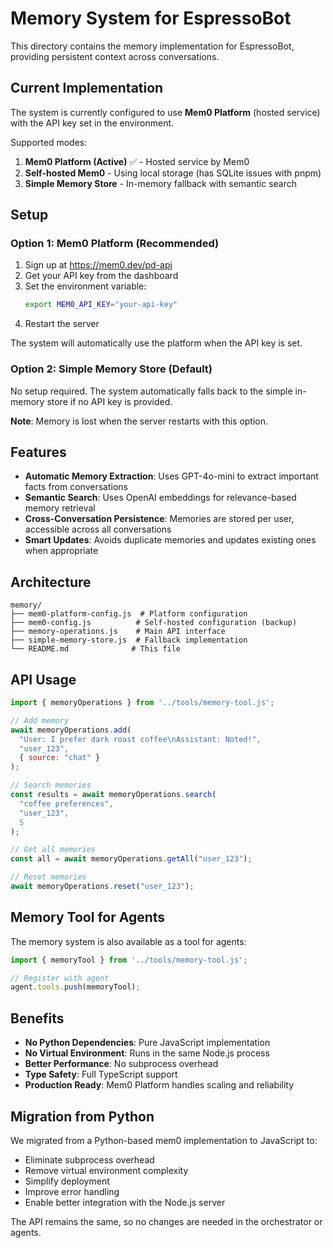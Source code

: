 # Memory System for EspressoBot

This directory contains the memory implementation for EspressoBot, providing persistent context across conversations.

## Current Implementation

The system is currently configured to use **Mem0 Platform** (hosted service) with the API key set in the environment.

Supported modes:

1. **Mem0 Platform (Active)** ✅ - Hosted service by Mem0
2. **Self-hosted Mem0** - Using local storage (has SQLite issues with pnpm)
3. **Simple Memory Store** - In-memory fallback with semantic search

## Setup

### Option 1: Mem0 Platform (Recommended)

1. Sign up at https://mem0.dev/pd-api
2. Get your API key from the dashboard
3. Set the environment variable:
   ```bash
   export MEM0_API_KEY="your-api-key"
   ```
4. Restart the server

The system will automatically use the platform when the API key is set.

### Option 2: Simple Memory Store (Default)

No setup required. The system automatically falls back to the simple in-memory store if no API key is provided.

**Note**: Memory is lost when the server restarts with this option.

## Features

- **Automatic Memory Extraction**: Uses GPT-4o-mini to extract important facts from conversations
- **Semantic Search**: Uses OpenAI embeddings for relevance-based memory retrieval
- **Cross-Conversation Persistence**: Memories are stored per user, accessible across all conversations
- **Smart Updates**: Avoids duplicate memories and updates existing ones when appropriate

## Architecture

```
memory/
├── mem0-platform-config.js  # Platform configuration
├── mem0-config.js          # Self-hosted configuration (backup)
├── memory-operations.js    # Main API interface
├── simple-memory-store.js  # Fallback implementation
└── README.md              # This file
```

## API Usage

```javascript
import { memoryOperations } from '../tools/memory-tool.js';

// Add memory
await memoryOperations.add(
  "User: I prefer dark roast coffee\nAssistant: Noted!",
  "user_123",
  { source: "chat" }
);

// Search memories
const results = await memoryOperations.search(
  "coffee preferences",
  "user_123",
  5
);

// Get all memories
const all = await memoryOperations.getAll("user_123");

// Reset memories
await memoryOperations.reset("user_123");
```

## Memory Tool for Agents

The memory system is also available as a tool for agents:

```javascript
import { memoryTool } from '../tools/memory-tool.js';

// Register with agent
agent.tools.push(memoryTool);
```

## Benefits

- **No Python Dependencies**: Pure JavaScript implementation
- **No Virtual Environment**: Runs in the same Node.js process
- **Better Performance**: No subprocess overhead
- **Type Safety**: Full TypeScript support
- **Production Ready**: Mem0 Platform handles scaling and reliability

## Migration from Python

We migrated from a Python-based mem0 implementation to JavaScript to:
- Eliminate subprocess overhead
- Remove virtual environment complexity
- Simplify deployment
- Improve error handling
- Enable better integration with the Node.js server

The API remains the same, so no changes are needed in the orchestrator or agents.